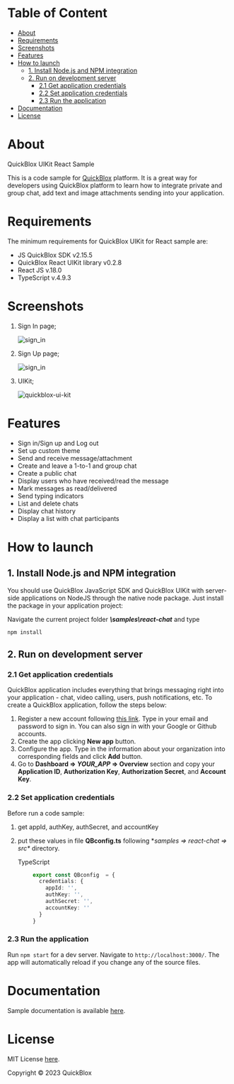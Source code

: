 # Table of Content

- [About](#about)
- [Requirements](#requirements)
- [Screenshots](#screenshots)
- [Features](#features)
- [How to launch](#how-to-launch)
    * [1. Install Node.js and NPM integration](#1-install-nodejs-and-npm-integration)
    * [2. Run on development server](#4-run-on-development-server)
      + [2.1 Get application credentials](#21-get-application-credentials)
      + [2.2 Set application credentials](#22-set-application-credentials)
      + [2.3 Run the application](#23-run-the-application)
- [Documentation](#documentation)
- [License](#license)

# About
[](#about)
QuickBlox UIKit React Sample

This is a code sample for [QuickBlox](http://quickblox.com/) platform. It is a great way for developers using QuickBlox platform to learn how to integrate private and group chat, add text and image attachments sending into your application.

# Requirements
[](#requirements)

The minimum requirements for QuickBlox UIKit for React sample are:

- JS QuickBlox SDK v2.15.5
- QuickBlox React UIKit library v0.2.8
- React JS v.18.0
- TypeScript v.4.9.3

# Screenshots
1. Sign In page;

    ![sign_in](./src/assets/screenshorts/sign-in-react-chat-sample.png)

2. Sign Up page;

   ![sign_in](./src/assets/screenshorts/sign-up-react-chat-sample.png)

3. UIKit;

    ![quickblox-ui-kit](./src/assets/screenshorts/react-qb-uikitweb-doc.png)

# Features

* Sign in/Sign up and Log out
* Set up custom theme
* Send and receive message/attachment
* Create and leave a 1-to-1 and group chat
* Create a public chat
* Display users who have received/read the message
* Mark messages as read/delivered
* Send typing indicators
* List and delete chats
* Display chat history
* Display a list with chat participants

# How to launch
## 1. Install Node.js and NPM integration

You should use QuickBlox JavaScript SDK and QuickBlox UIKit with server-side applications on NodeJS through the native node package.
Just install the package in your application project:

Navigate the current project folder ***\samples\react-chat*** and type

```bash
npm install
```

## 2. Run on development server

### 2.1 Get application credentials

QuickBlox application includes everything that brings messaging right
into your application - chat, video calling, users, push notifications,
etc. To create a QuickBlox application, follow the steps below:

1.  Register a new account following [this
    link](https://admin.quickblox.com/signup). Type in your email and
    password to sign in. You can also sign in with your Google or Github
    accounts.
2.  Create the app clicking **New app** button.
3.  Configure the app. Type in the information about your organization
    into corresponding fields and click **Add** button.
4.  Go to **Dashboard =\> *YOUR\_APP* =\> Overview** section and copy
    your **Application ID**, **Authorization Key**, **Authorization
    Secret**, and **Account Key**.

### 2.2 Set application credentials

Before run a code sample:
1. get appId, authKey, authSecret, and accountKey
2. put these values in file **QBconfig.ts** following **samples =\>
   react-chat =\> src\** directory.

   TypeScript
```ts
        export const QBconfig  = {
          credentials: {
            appId: '',
            authKey: '',
            authSecret: '',
            accountKey: ''
          }
        }
```

### 2.3 Run the application

Run `npm start` for a dev server. Navigate to `http://localhost:3000/`. The app will automatically reload if you change any of the source files.

# Documentation
[](#documentation)
Sample documentation is available [here](https://docs.quickblox.com/docs/react-uikit).

# License
[](#license)
MIT License [here](https://github.com/QuickBlox/react-ui-kit/blob/main/LICENSE.md).

Copyright © 2023 QuickBlox
